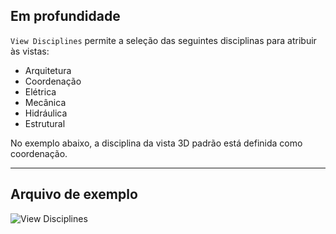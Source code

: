 ## Em profundidade
`View Disciplines` permite a seleção das seguintes disciplinas para atribuir às vistas:

- Arquitetura
- Coordenação
- Elétrica
- Mecânica
- Hidráulica
- Estrutural

No exemplo abaixo, a disciplina da vista 3D padrão está definida como coordenação.
___
## Arquivo de exemplo

![View Disciplines](./DSRevitNodesUI.ViewDisciplines_img.jpg)
